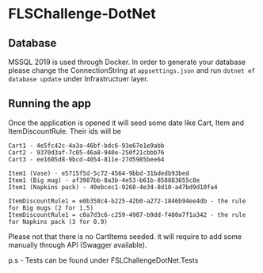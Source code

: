# FLSChallenge-DotNet

## Database

MSSQL 2019 is used through Docker. In order to generate your database please change the ConnectionString at ```appsettings.json``` and run ```dotnet ef database update``` under Infrastructuer layer.

## Running the app 

Once the application is opened it will seed some date like Cart, Item and ItemDiscountRule. Their ids will be

```
Cart1 - 4e5fc42c-4a3a-46bf-bdc6-93e67e1e9abb
Cart2 - 9370d3af-7c05-46a8-940e-250f21cbbb76
Cart3 - ee1605d8-9bcd-4054-811e-27d5985bee64

Item1 (Vase) - e5715f5d-5c72-4564-9bbd-31bdedb93bed
Item1 (Big mug) - af3987bb-8a3b-4e53-b61b-858883655c8e
Item1 (Napkins pack) - 40ebcec1-9268-4e34-8d10-a47bd9d10fa4

ItemDiscountRule1 = e0b358c4-b225-42b0-a272-1846b94ee4db - the rule for Big mugs (2 for 1.5)
ItemDiscountRule1 = c0a7d3c6-c259-4987-b9dd-f480a7f1a342 - the rule for Napkins pack (3 for 0.9)
```

Please not that there is no CartItems seeded. it will require to add some manually through API (Swagger available).

p.s - Tests can be found under FSLChallengeDotNet.Tests
